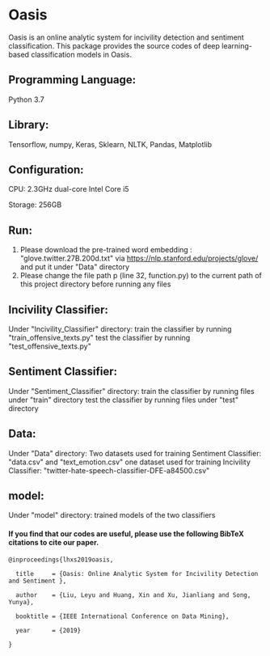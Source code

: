 # Oasis

Oasis is an online analytic system for incivility detection and sentiment classification. This package provides the source codes of deep learning-based classification models in Oasis.
 
## Programming Language:

Python 3.7


## Library:

Tensorflow, numpy, Keras, Sklearn, NLTK, Pandas, Matplotlib


## Configuration:

CPU: 2.3GHz dual-core Intel Core i5

Storage: 256GB


## Run:

1. Please download the pre-trained word embedding : "glove.twitter.27B.200d.txt" via https://nlp.stanford.edu/projects/glove/ and put it under "Data" directory
2. Please change the file path p (line 32, function.py) to the current path of this project directory  before running any files


## Incivility Classifier:

Under "Incivility_Classifier" directory:
train the classifier by running "train_offensive_texts.py"
test the classifier by running "test_offensive_texts.py"


## Sentiment Classifier:

Under "Sentiment_Classifier" directory:
train the classifier by running files under "train" directory
test the classifier by running files under "test" directory


## Data:

Under "Data" directory:
Two datasets used for training Sentiment Classifier: "data.csv" and "text_emotion.csv"
one dataset used for training Incivility Classifier: "twitter-hate-speech-classifier-DFE-a84500.csv"


## model:

Under "model" directory:
trained models of the two classifiers

 

#### If you find that our codes are useful, please use the following BibTeX citations to cite our paper.

```
@inproceedings{lhxs2019oasis,

  title     = {Oasis: Online Analytic System for Incivility Detection and Sentiment },
  
  author    = {Liu, Leyu and Huang, Xin and Xu, Jianliang and Song, Yunya},
  
  booktitle = {IEEE International Conference on Data Mining},
  
  year      = {2019}
  
}
```

